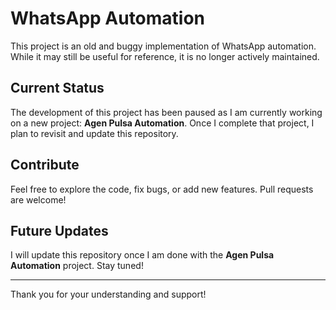 # WhatsApp Automation  

This project is an old and buggy implementation of WhatsApp automation. While it may still be useful for reference, it is no longer actively maintained.  

## Current Status  

The development of this project has been paused as I am currently working on a new project: **Agen Pulsa Automation**. Once I complete that project, I plan to revisit and update this repository.  

## Contribute  

Feel free to explore the code, fix bugs, or add new features. Pull requests are welcome!  

## Future Updates  

I will update this repository once I am done with the **Agen Pulsa Automation** project. Stay tuned!  

---  
Thank you for your understanding and support!  